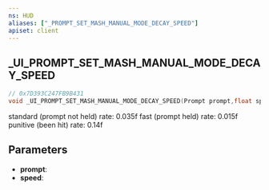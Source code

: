 ```yaml
---
ns: HUD
aliases: ["_PROMPT_SET_MASH_MANUAL_MODE_DECAY_SPEED"]
apiset: client
---
```

## _UI_PROMPT_SET_MASH_MANUAL_MODE_DECAY_SPEED

```c
// 0x7D393C247FB9B431
void _UI_PROMPT_SET_MASH_MANUAL_MODE_DECAY_SPEED(Prompt prompt,float speed);
```

standard (prompt not held) rate: 0.035f
fast (prompt held) rate: 0.015f
punitive (been hit) rate: 0.14f

## Parameters
* **prompt**:
* **speed**: